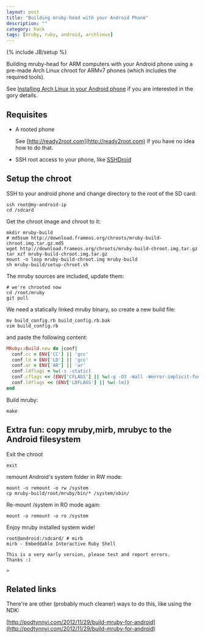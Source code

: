 ```yaml
---
layout: post
title: "Building mruby-head with your Android Phone"
description: ""
category: hack
tags: [mruby, ruby, android, archlinux]
---
```

{% include JB/setup %}

Building mruby-head for ARM computers with your Android phone using a pre-made
Arch Linux chroot for ARMv7 phones (which includes the required tools).

See [Installing Arch Linux in your Android phone](http://rubiojr.rbel.co/hack/2013/01/10/installing-arch-linux-in-your-android-phone-chroot/) if you are
interested in the gory details.

## Requisites

* A rooted phone

  See [http://ready2root.com](http://ready2root.com) if you have no idea 
  how to do that.

* SSH root access to your phone, like [SSHDroid](https://play.google.com/store/apps/details?id=berserker.android.apps.sshdroid&feature=nav_result#?t=W251bGwsMSwyLDNd)

## Setup the chroot

SSH to your android phone and change directory to the root of the SD card:

    ssh root@my-android-ip
    cd /sdcard

Get the chroot image and chroot to it:

    mkdir mruby-build
    # md5sum http://download.frameos.org/chroots/mruby-build-chroot.img.tar.gz.md5
    wget http://download.frameos.org/chroots/mruby-build-chroot.img.tar.gz
    tar xzf mruby-build-chroot.img.tar.gz
    mount -o loop mruby-build-chroot.img mruby-build
    sh mruby-build/setup-chroot.sh

The mruby sources are included, update them:

    # we're chrooted now
    cd /root/mruby
    git pull

We need a statically linked mruby binary, so create a new build file:

    mv build_config.rb build_config.rb.bak
    vim build_config.rb

and paste the following content:

```ruby
MRuby::Build.new do |conf|
  conf.cc = ENV['CC'] || 'gcc'
  conf.ld = ENV['LD'] || 'gcc'
  conf.ar = ENV['AR'] || 'ar'
  conf.ldflags = %w(-s -static)
  conf.cflags << (ENV['CFLAGS'] || %w(-g -O3 -Wall -Werror-implicit-function-declaration))
  conf.ldflags << (ENV['LDFLAGS'] || %w(-lm))
end
```

Build mruby:

    make

## Extra fun: copy mruby,mirb, mrubyc to the Android filesystem

Exit the chroot

    exit

remount Android's system folder in RW mode:

    mount -o remount -o rw /system
    cp mruby-build/root/mruby/bin/* /system/xbin/

Re-mount /system in RO mode again:

    mount -o remount -o ro /system

Enjoy mruby installed system wide!

```
root@android:/sdcard/ # mirb                                              
mirb - Embeddable Interactive Ruby Shell

This is a very early version, please test and report errors.
Thanks :)

> 
```

## Related links

There're are other (probably much cleaner) ways to do this, like using
the NDK:

[http://podtynnyi.com/2012/11/29/build-mruby-for-android](http://podtynnyi.com/2012/11/29/build-mruby-for-android)

